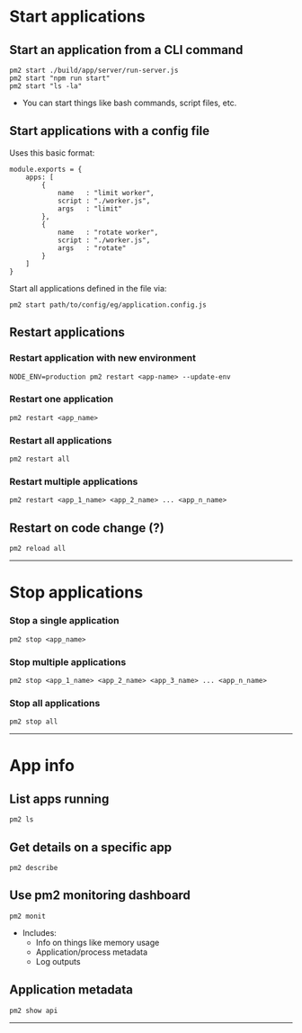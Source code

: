 Start applications
==================
Start an application from a CLI command
---------------------------------------
    pm2 start ./build/app/server/run-server.js
    pm2 start "npm run start"
    pm2 start "ls -la"

-   You can start things like bash commands, script files, etc.

Start applications with a config file
-------------------------------------
Uses this basic format:

    module.exports = {
        apps: [
            {
                name   : "limit worker",
                script : "./worker.js",
                args   : "limit"
            },
            {
                name   : "rotate worker",
                script : "./worker.js",
                args   : "rotate"
            }
        ]
    }

Start all applications defined in the file via:

    pm2 start path/to/config/eg/application.config.js


Restart applications
-------------------
### Restart application with new environment
    NODE_ENV=production pm2 restart <app-name> --update-env

### Restart one application
    pm2 restart <app_name>

### Restart all applications
    pm2 restart all

### Restart multiple applications
    pm2 restart <app_1_name> <app_2_name> ... <app_n_name>


## Restart on code change (?)
    pm2 reload all

----------------------------------------------------------------------------------------------------
Stop applications
=================
### Stop a single application

    pm2 stop <app_name>

### Stop multiple applications

    pm2 stop <app_1_name> <app_2_name> <app_3_name> ... <app_n_name>

### Stop all applications

    pm2 stop all


----------------------------------------------------------------------------------------------------
App info
========
## List apps running

    pm2 ls

## Get details on a specific app

    pm2 describe

Use pm2 monitoring dashboard
----------------------------

    pm2 monit

-   Includes:
    -   Info on things like memory usage
    -   Application/process metadata
    -   Log outputs

Application metadata
--------------------
    pm2 show api

----------------------------------------------------------------------------------------------------
